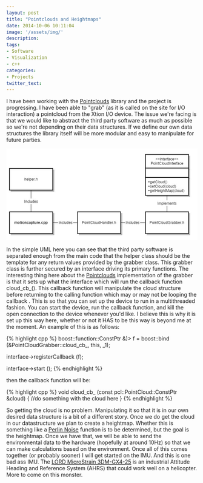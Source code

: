 ```yaml
---
layout: post
title: "Pointclouds and Heightmaps"
date: 2014-10-06 10:11:04
image: '/assets/img/'
description:
tags:
- Software
- Visualization
- c++
categories:
- Projects
twitter_text:
---
```


I have been working with the [Pointclouds](pointclouds.org) library and the project is progressing. I have been able to "grab" (as it is called on the site for I/O interaction) a pointcloud from the Xtion I/O device. The issue we're facing is that we would like to abstract the third party software as much as possible so we're not depending on their data structures. If we define our own data structures the library itself will be more modular and easy to manipulate for future parties. 
 
![UML](../assets/img/motioncapture.jpg) 

In the simple UML here you can see that the third party software is separated enough from the main code that the helper class should be the template for any return values provided by the grabber class. This grabber class is further secured by an interface driving its primary functions. The interesting thing here about the [Pointclouds](pointclouds.org) implementation of the grabber is that it sets up what the interface which will run the callback function cloud_cb_(). This callback function will manipulate the cloud structure before returning to the calling function which may or may not be looping the callback . This is so that you can set up the device to run in a multithreaded fashion. You can start the device, run the callback function, and kill the open connection to the device whenever you'd like. I believe this is why it is set up this way here, whether or not it HAS to be this way is beyond me at the moment. An example of this is as follows:

{% highlight cpp %}
boost::function::ConstPtr &)> f =
    boost::bind (&PointCloudGrabber::cloud_cb_, this, _1);

interface->registerCallback (f);

interface->start ();
{% endhighlight %}

then the callback function will be:

{% highlight cpp %}
void cloud_cb_ (const pcl::PointCloud::ConstPtr &cloud)
    {
        //do something with the cloud here
    }
{% endhighlight %}

So getting the cloud is no problem. Manipulating it so that it is in our own desired data structure is a bit of a different story. Once we do get the cloud in our datastructure we plan to create a heightmap. Whether this is something like a [Perlin Noise](http://en.wikipedia.org/wiki/Perlin_noise) function is to be determined, but the goal is the heightmap. Once we have that, we will be able to send the environmental data to the hardware (hopefully at around 10Hz) so that we can make calculations based on the environment. Once all of this comes together (or probably sooner) I will get started on the IMU. And this is one bad ass IMU. The [LORD MicroStrain 3DM-GX4-25](http://www.microstrain.com/inertial/3dm-gx4-25) is an industrial Attitude Heading and Reference System (AHRS) that could work well on a helicopter. More to come on this monster.